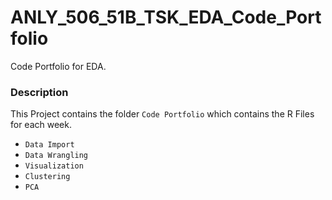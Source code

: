 # ANLY_506_51B_TSK_EDA_Code_Portfolio
Code Portfolio for EDA.

### Description
This Project contains the folder `Code Portfolio` which contains the R Files for each week.

- `Data Import`
- `Data Wrangling`
- `Visualization`
- `Clustering`
- `PCA`
